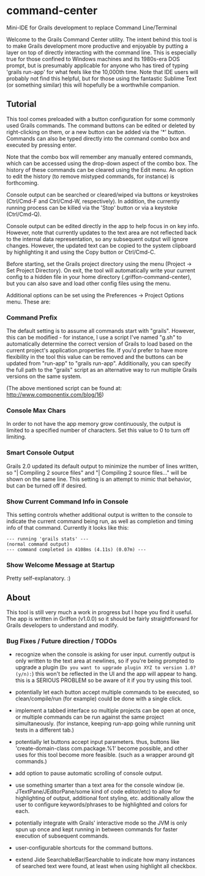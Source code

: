 # command-center

Mini-IDE for Grails development to replace Command Line/Terminal


Welcome to the Grails Command Center utility.  The intent behind this tool is to make Grails development more productive and enjoyable by putting a layer on top of directly interacting with the command line.  This is especially true for those confined to Windows machines and its 1980s-era DOS prompt, but is presumably applicable for anyone who has tired of typing 'grails run-app' for what feels like the 10,000th time.  Note that IDE users will probably not find this helpful, but for those using the fantastic Sublime Text (or something similar) this will hopefully be a worthwhile companion.


## Tutorial

This tool comes preloaded with a button configuration for some commonly used Grails commands.  The command buttons can be edited or deleted by right-clicking on them, or a new button can be added via the '*' button.  Commands can also be typed directly into the command combo box and executed by pressing enter.

Note that the combo box will remember any manually entered commands, which can be accessed using the drop-down aspect of the combo box.  The history of these commands can be cleared using the Edit menu.  An option to edit the history (to remove mistyped commands, for instance) is forthcoming.

Console output can be searched or cleared/wiped via buttons or keystrokes (Ctrl/Cmd-F and Ctrl/Cmd-W, respectively).  In addition, the currently running process can be killed via the 'Stop' button or via a keystoke (Ctrl/Cmd-Q).

Console output can be edited directly in the app to help focus in on key info.  However, note that currently updates to the text area are not reflected back to the internal data representation, so any subsequent output will ignore changes.  However, the updated text can be copied to the system clipboard by highlighting it and using the Copy button or Ctrl/Cmd-C.

Before starting, set the Grails project directory using the menu (Project -> Set Project Directory).  On exit, the tool will automatically write your current config to a hidden file in your home directory (.griffon-command-center), but you can also save and load other config files using the menu.

Additional options can be set using the Preferences -> Project Options menu.  These are:

### Command Prefix

The default setting is to assume all commands start with "grails".  However, this can be modified - for instance, I use a script I've named "g.sh" to automatically determine the correct version of Grails to load based on the current project's application.properties file.  If you'd prefer to have more flexibility in the tool this value can be removed and the buttons can be updated from "run-app" to "grails run-app".  Additionally, you can specify the full path to the "grails" script as an alternative way to run multiple Grails versions on the same system.

(The above mentioned script can be found at: http://www.componentix.com/blog/16)


### Console Max Chars

In order to not have the app memory grow continuously, the output is limited to a specified number of characters.  Set this value to 0 to turn off limiting.


### Smart Console Output

Grails 2.0 updated its default output to minimize the number of lines written, so "| Compiling 2 source files" and "| Compiling 2 source files..." will be shown on the same line.  This setting is an attempt to mimic that behavior, but can be turned off if desired.


### Show Current Command Info in Console

This setting controls whether additional output is written to the console to indicate the current command being run, as well as completion and timing info of that command.  Currently it looks like this:

    --- running 'grails stats' ---
    (normal command output)
    --- command completed in 4108ms (4.11s) (0.07m) ---



### Show Welcome Message at Startup

Pretty self-explanatory.  :)




## About

This tool is still very much a work in progress but I hope you find it useful.  The app is written in Griffon (v1.0.0) so it should be fairly straightforward for Grails developers to understand and modify.


### Bug Fixes / Future direction / TODOs

- recognize when the console is asking for user input.  currently output is only written to the text area at newlines, so if you're being prompted to upgrade a plugin (`Do you want to upgrade plugin XYZ to version 1.0? (y/n):`) this won't be reflected in the UI and the app will appear to hang.  this is a SERIOUS PROBLEM so be aware of it if you try using this tool.

- potentially let each button accept multiple commands to be executed, so clean/compile/run (for example) could be done with a single click.

- implement a tabbed interface so multiple projects can be open at once, or multiple commands can be run against the same project simultaneously.  (for instance, keeping run-app going while running unit tests in a different tab.)

- potentially let buttons accept input parameters.  thus, buttons like 'create-domain-class com.package.%1' become possible, and other uses for this tool become more feasible.  (such as a wrapper around git commands.)

- add option to pause automatic scrolling of console output.

- use something smarter than a text area for the console window (ie. JTextPane/JEditorPane/some kind of code editor/etc) to allow for highlighting of output, additional font styling, etc.  additionally allow the user to configure keywords/phrases to be highlighted and colors for each.

- potentially integrate with Grails' interactive mode so the JVM is only spun up once and kept running in between commands for faster execution of subsequent commands.

- user-configurable shortcuts for the command buttons.

- extend Jide SearchableBar/Searchable to indicate how many instances of searched text were found, at least when using highlight all checkbox.